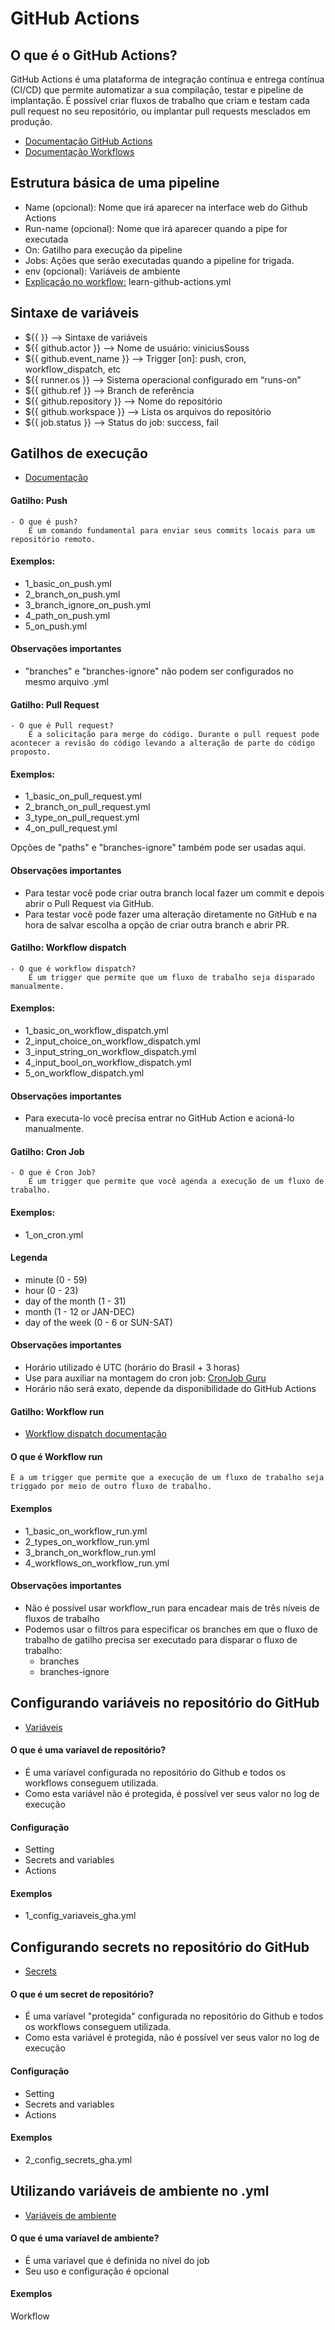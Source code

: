 # GitHub Actions

## O que é o GitHub Actions?

GitHub Actions é uma plataforma de integração contínua e entrega contínua (CI/CD) 
que permite automatizar a sua compilação, testar e pipeline de implantação. É 
possível criar fluxos de trabalho que criam e testam cada pull request no seu 
repositório, ou implantar pull requests mesclados em produção.

- [Documentação GitHub Actions](https://docs.github.com/pt/actions)
- [Documentação Workflows](https://github.com/actions/starter-workflows)

## Estrutura básica de uma pipeline

- Name (opcional): Nome que irá aparecer na interface web do Github Actions
- Run-name (opcional): Nome que irá aparecer quando a pipe for executada
- On: Gatilho para execução da pipeline
- Jobs: Ações que serão executadas quando a pipeline for trigada.
- env (opcional): Variáveis de ambiente
- [Explicação no workflow:](https://docs.github.com/pt/actions/writing-workflows/about-workflows) learn-github-actions.yml

## Sintaxe de variáveis

- ${{  }}                   --> Sintaxe de variáveis
- ${{ github.actor }}       --> Nome de usuário: viniciusSouss                   
- ${{ github.event_name }}  --> Trigger [on]: push, cron, workflow_dispatch, etc
- ${{ runner.os }}          --> Sistema operacional configurado em “runs-on”
- ${{ github.ref }}         --> Branch de referência
- ${{ github.repository }}  --> Nome do repositório
- ${{ github.workspace }}   --> Lista os arquivos do repositório
- ${{ job.status }}         --> Status do job: success, fail


## Gatilhos de execução
- [Documentação](https://docs.github.com/en/actions/writing-workflows/choosing-when-your-workflow-runs/triggering-a-workflow#using-events-to-trigger-workflows)

#### Gatilho: Push
    - O que é push? 
        É um comando fundamental para enviar seus commits locais para um repositório remoto.

#### Exemplos: 
- 1_basic_on_push.yml
- 2_branch_on_push.yml
- 3_branch_ignore_on_push.yml
- 4_path_on_push.yml
- 5_on_push.yml

#### Observações importantes
- "branches" e "branches-ignore" não podem ser configurados no mesmo arquivo .yml


#### Gatilho: Pull Request
    - O que é Pull request? 
        É a solicitação para merge do código. Durante o pull request pode acontecer a revisão do código levando a alteração de parte do código proposto.

#### Exemplos:
- 1_basic_on_pull_request.yml
- 2_branch_on_pull_request.yml
- 3_type_on_pull_request.yml
- 4_on_pull_request.yml

Opções de "paths" e "branches-ignore" também pode ser usadas aqui.

#### Observações importantes
- Para testar você pode criar outra branch local fazer um commit e depois abrir o Pull Request via GitHub.
- Para testar você pode fazer uma alteração diretamente no GitHub e na hora de salvar escolha a opção de criar outra branch e abrir PR.

#### Gatilho: Workflow dispatch
    - O que é workflow dispatch? 
        É um trigger que permite que um fluxo de trabalho seja disparado manualmente.

#### Exemplos:
- 1_basic_on_workflow_dispatch.yml
- 2_input_choice_on_workflow_dispatch.yml
- 3_input_string_on_workflow_dispatch.yml
- 4_input_bool_on_workflow_dispatch.yml
- 5_on_workflow_dispatch.yml

#### Observações importantes
- Para executa-lo você precisa entrar no GitHub Action e acioná-lo manualmente.

#### Gatilho: Cron Job
    - O que é Cron Job? 
        É um trigger que permite que você agenda a execução de um fluxo de trabalho.

#### Exemplos:
- 1_on_cron.yml

#### Legenda

- minute (0 - 59)
- hour (0 - 23)
- day of the month (1 - 31)
- month (1 - 12 or JAN-DEC)
- day of the week (0 - 6 or SUN-SAT)


#### Observações importantes
- Horário utilizado é UTC (horário do Brasil + 3 horas)
- Use para auxiliar na montagem do cron job: [CronJob Guru](https://crontab.guru/)
- Horário não será exato, depende da disponibilidade do GitHub Actions

#### Gatilho: Workflow run
- [Workflow dispatch documentação](https://docs.github.com/pt/actions/writing-workflows/choosing-when-your-workflow-runs/events-that-trigger-workflows#workflow_run)

#### O que é Workflow run
    É a um trigger que permite que a execução de um fluxo de trabalho seja triggado por meio de outro fluxo de trabalho.
    
#### Exemplos
- 1_basic_on_workflow_run.yml
- 2_types_on_workflow_run.yml
- 3_branch_on_workflow_run.yml
- 4_workflows_on_workflow_run.yml

#### Observações importantes
- Não é possível usar workflow_run para encadear mais de três níveis de fluxos de trabalho
- Podemos usar o filtros para especificar os branches em que o fluxo de trabalho de gatilho precisa ser executado para disparar o fluxo de trabalho:
    - branches
    - branches-ignore


## Configurando variáveis no repositório do GitHub
- [Variáveis](https://docs.github.com/pt/actions/writing-workflows/choosing-what-your-workflow-does/store-information-in-variables)

#### O que é uma varíavel de repositório?
- É uma varíavel configurada no repositório do Github e todos os workflows conseguem utilizada.
- Como esta variável não é protegida, é possível ver seus valor no log de execução

#### Configuração
- Setting
- Secrets and variables
- Actions

#### Exemplos
- 1_config_variaveis_gha.yml

## Configurando secrets no repositório do GitHub
- [Secrets](https://docs.github.com/pt/actions/writing-workflows/choosing-what-your-workflow-does/store-information-in-variables)

#### O que é um secret de repositório?
- É uma varíavel "protegida" configurada no repositório do Github e todos os workflows conseguem utilizada.
- Como esta variável é protegida, não é possível ver seus valor no log de execução

#### Configuração
- Setting
- Secrets and variables
- Actions

#### Exemplos
- 2_config_secrets_gha.yml

## Utilizando variáveis de ambiente no .yml
- [Variáveis de ambiente](https://docs.github.com/pt/actions/writing-workflows/choosing-what-your-workflow-does/store-information-in-variables)

#### O que é uma varíavel de ambiente?
- É uma varíavel que é definida no nível do job
- Seu uso e configuração é opcional

#### Exemplos
Workflow
